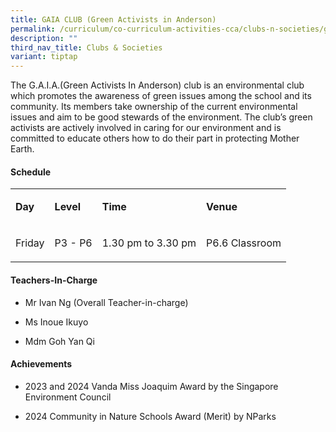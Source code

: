 ```yaml
---
title: GAIA CLUB (Green Activists in Anderson)
permalink: /curriculum/co-curriculum-activities-cca/clubs-n-societies/g-a-i-a-club-green-activitists-in-anderso/
description: ""
third_nav_title: Clubs & Societies
variant: tiptap
---
```

<p>The G.A.I.A.(Green Activists In Anderson) club is an environmental club
which promotes the awareness of green issues among the school and its community.
Its members take ownership of the current environmental issues and aim
to be good stewards of the environment. The club’s green activists are
actively involved in caring for our environment and is committed to educate
others how to do their part in protecting Mother Earth.</p>
<h4><strong>Schedule</strong></h4>
<table style="minWidth: 100px">
<colgroup>
<col>
<col>
<col>
<col>
</colgroup>
<tbody>
<tr>
<td rowspan="1" colspan="1">
<p><strong>Day</strong>
</p>
</td>
<td rowspan="1" colspan="1">
<p><strong>Level</strong>
</p>
</td>
<td rowspan="1" colspan="1">
<p><strong>Time</strong>
</p>
</td>
<td rowspan="1" colspan="1">
<p><strong>Venue</strong>
</p>
</td>
</tr>
<tr>
<td rowspan="1" colspan="1">
<p>Friday</p>
</td>
<td rowspan="1" colspan="1">
<p>P3 - P6</p>
</td>
<td rowspan="1" colspan="1">
<p>1.30 pm to 3.30 pm</p>
</td>
<td rowspan="1" colspan="1">
<p>P6.6 Classroom</p>
</td>
</tr>
</tbody>
</table>
<h4><strong>Teachers-In-Charge</strong></h4>
<ul data-tight="true" class="tight">
<li>
<p>Mr Ivan Ng (Overall Teacher-in-charge)</p>
</li>
<li>
<p>Ms Inoue Ikuyo</p>
</li>
<li>
<p>Mdm Goh Yan Qi</p>
</li>
</ul>
<h4><strong>Achievements</strong></h4>
<ul data-tight="true" class="tight">
<li>
<p>2023 and 2024 Vanda Miss Joaquim Award by the Singapore Environment Council</p>
</li>
<li>
<p>2024 Community in Nature Schools Award (Merit) by NParks</p>
<p></p>
</li>
</ul>
<p></p>